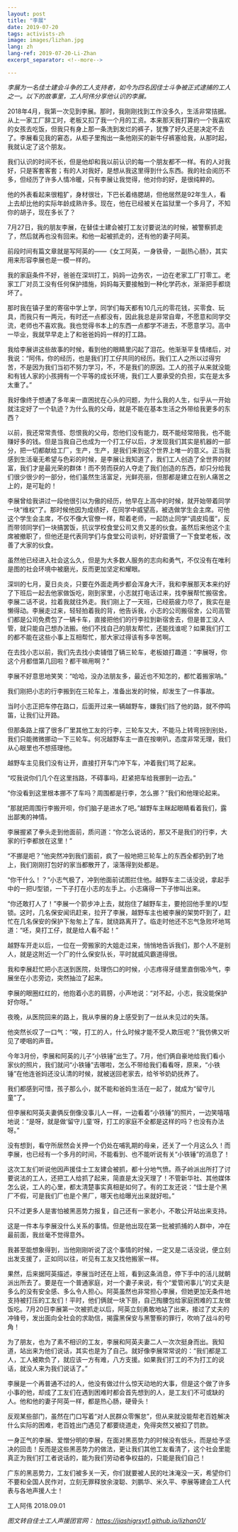```yaml
---
layout: post
title: "李展"
date: 2019-07-20
tags: activists-zh
image: images/lizhan.jpg
lang: zh
lang-ref: 2019-07-20-Li-Zhan
excerpt_separator: <!--more-->

---
```


<em>李展为一名佳士建会斗争的工人支持者，如今为四名因佳士斗争被正式逮捕的工人之一。以下的故事里，工人阿伟分享他认识的李展。</em>



2018年4月，我第一次见到李展。那时，我刚刚找到工作没多久，生活非常拮据。从上一家工厂辞工时，老板又扣了我一个月的工资。本来那天我打算约一个我喜欢的女孩去吃饭，但我只有身上那一条洗到发烂的裤子，犹豫了好久还是决定不去了。李展看见我的窘态，从柜子里掏出一条他刚买的新牛仔裤塞给我，从那时起，我就认定了这个朋友。

我们认识的时间不长，但是他却和我以前认识的每一个朋友都不一样。有的人对我好，只是客套客套；有的人对我好，是想从我这里得到什么东西。我的社会阅历不多，但经历了许多人情冷暖，只有李展让我觉得，他对你的好，是很纯粹的。

他的外表看起来很粗犷，身材很壮，下巴长着络腮胡，但他居然是92年生人，看上去却比他的实际年龄成熟许多。现在，他在已经被关在监狱里一个多月了，不知你的胡子，现在多长了？

7月27日，我的朋友李展，在替佳士建会被打工友讨要说法的时候，被警察抓走了，然后就再也没有回来。和他一起被抓走的，还有他的妻子阿英。

前段时间有篇文章就是写阿英的——《女工阿英，一身铁骨，一副热心肠》，其实用来形容李展也是一模一样的。

我的家庭条件不好，爸爸在深圳打工，妈妈一边务农，一边在老家工厂打零工。老家工厂对员工没有任何保护措施，妈妈每天要接触到一种化学药水，渐渐把手都烧坏了。

那时我在镇子里的寄宿中学上学，同学们每天都有10几元的零花钱，买零食、玩具，而我只有一两元，有时还一点都没有，因此我总是非常自卑，不愿意和同学交流，老师也不喜欢我。我也觉得书本上的东西一点都学不进去，不愿意学习。高中一毕业，我就早早走上了和爸爸妈妈一样的打工路。

我给李展讲这些故事的时候，看到他的眼睛里闪起了泪花。他渐渐平复情绪后，对我说：“阿伟，你的经历，也是我们打工仔共同的经历。我们工人之所以过得穷苦，不是因为我们当初不努力学习，不，不是我们的原因。工人的孩子从来就没能和有钱人家的小孩拥有一个平等的成长环境，我们工人要承受的负担，实在是太多太重了。”

我好像终于想通了多年来一直困扰在心头的问题，为什么我的人生，似乎从一开始就注定好了一个轨迹？为什么我的父母，就是不能在基本生活之外带给我更多的东西？

以前，我还常常责怪、怨恨我的父母，怨他们没有能力，既不能经常陪我，也不能赚好多的钱。但是当我自己也成为一个打工仔以后，才发现我们其实是机器的一部分，把一切都献给工厂，生产，生产，是我们来到这个世界上唯一的意义。正当我感到生活毫无希望与色彩的时候，是李展让我知道了，我们工人创造了全世界的财富，我们才是最光荣的群体！而不劳而获的人夺走了我们创造的东西，却只分给我们很少很少的一部分，他们虽然生活富足，光鲜亮丽，但那都是建立在别人痛苦之上的，是可耻的！

李展曾给我讲过一段他很引以为傲的经历，他早在上高中的时候，就开始带着同学一块“维权”了。那时候他因为成绩好，在同学中威望高，被选做学生会主席。可他这个学生会主席，不仅不像大官僚一样，帮着老师，一起防止同学“调皮捣蛋”，反而带领同学们一块搞罢饭，抗议学校食堂公司又贵又差的伙食。虽然后来他这个主席被撤职了，但他还是代表同学们与食堂公司谈判，好好震慑了一下食堂老板，改善了大家的伙食。

虽然他已经进入社会这么久，但是为大多数人服务的志向和勇气，不仅没有在唯利是图的社会环境中被磨光，反而更加坚定和耀眼。

深圳的七月，夏日炎炎，只要在外面走两步都会浑身大汗，我和李展那天本来约好了下班后一起去他家做饭吃，刚到家里，小志就打电话过来，找李展帮忙搬宿舍。李展二话不说，拉着我就往外走。我们刚上了一天班，已经筋疲力尽了，我实在是懒得动。李展走过来，轻轻拍着我的背，他告诉我，小志的公司搬宿舍，公司高管们都是公司免费包了一辆卡车，直接把他们的行李拉到新宿舍去，但是普工没人管，就只能自己想办法搬。他们不找自己的朋友帮忙，还能找谁呢？如果我们打工的都不能在这些小事上互相帮忙，那大家过得该有多辛苦啊。

在去找小志以前，我们先去找小卖铺借了辆三轮车，老板娘打趣道：“李展呀，你这个月都借第几回啦？都干嘛用啊？”

李展不好意思地笑笑：“哈哈，没办法朋友多，最近也不知怎的，都忙着搬家呐。”

我们刚把小志的行李搬到在三轮车上，准备出发的时候，却发生了一件事故。

当时小志正把车停在路口，后面开过来一辆越野车，嫌我们挡了他的路，就不停鸣笛，让我们让开路。

但那条路上摆了很多厂里其他工友的行李，三轮车又大，不能马上转弯拐到别处，我们只能微微挪动一下三轮车。何况越野车主一直在按喇叭，态度非常无理，我们从心眼里也不想搭理他。

越野车主见我们没有让开，直接打开车门冲下车，冲着我们骂了起来。

“哎我说你们几个在这里挡路，不碍事吗，赶紧把车给我挪到一边去。”

“你没看到这里根本挪不了车吗？周围都是行李，怎么挪？”我们和他理论起来。

“那就把周围行李搬开呗，你们脑子是进水了吧。”越野车主眯起眼睛看着我们，露出鄙夷的神情。

李展握紧了拳头走到他面前，质问道：“你怎么说话的，那又不是我们的行李，大家的行李都放在这里！”

“不挪是吧？”他突然冲到我们面前，疯了一般地把三轮车上的东西全都扔到了地上，我们刚刚打包好的家当都散开了，滚落得到处都是。

“你干什么！？”小志气极了，冲到他面前试图拦住他。越野车主二话没说，拿起手中的一把U型锁，一下子打在小志的左手上。小志痛得一下子惨叫出来。

“你还敢打人了！”李展一个箭步冲上去，就抱住了越野车主，要抢回他手里的U型锁。这时，几名保安闻讯赶来，拉开了李展，越野车主也被李展的架势吓到了，赶忙在几名保安的保护下匆匆上了车，就绕路离开了。临走时他还不忘气急败坏地骂道：“呸，臭打工仔，就是给人看不起！”

越野车开走以后，一位在一旁搬家的大姐走过来，悄悄地告诉我们，那个人不是别人，就是这附近一个厂的什么保安队长，平时就威风霸道得很。

我和李展赶忙把小志送到医院，处理伤口的时候，小志疼得牙缝里直倒吸冷气，李展坐在小志旁边，突然抽泣了起来。

李展的眼圈红红的，他抱着小志的肩膀，小声地说：“对不起，小志，我没能保护好你呀。”

夜晚，从医院回来的路上，我从李展的身上感受到了一丝从未见过的失落。

他突然长叹了一口气：“唉，打工的人，什么时候才能不受人欺压呢？”我仿佛又听见了哽咽的声音。

今年3月份，李展和阿英的儿子“小铁锤”出生了。7月，他们俩自豪地给我们看小家伙的照片，我们就问“小铁锤”去哪啦，怎么不带给我们看看呀，原来，“小铁锤”在他连爸妈还没认清的时候，就被送回老家去，给爷爷奶奶抚养了。

我们都感到可惜，孩子那么小，就不能和爸妈生活在一起了，就成为“留守儿童”了。

但李展和阿英夫妻俩反倒像没事儿人一样，一边看着“小铁锤”的照片，一边笑嘻嘻地说：“是呀，就是做‘留守儿童’呀，打工的家庭不全都是这样的吗？也没有办法呀。”

没有想到，看守所居然会关押一个仍处在哺乳期的母亲，还关了一个月这么久！而李展，也已经有一个多月的时间，不能看到、也不能听说有关“小铁锤”的消息了！

这次工友们听说他因声援佳士工友建会被抓，都十分地气愤。燕子岭派出所打了讨要说法的工人，还把工人给抓了起来，简直是太没天理了！不管新华社、其他媒体怎么说，工人的心里，都太清楚事实真相是如何了。有的工友还说：“佳士是个黑厂不假，可是我们厂也是个黑厂，哪天也给曝光出来就好啦。”

只不过更多人是害怕被黑恶势力报复，自己还有一家老小，不敢公开站出来支持。

这是一件本与李展没什么关系的事情。但是他出现在第一批被抓捕的人群中，冲在最前面，我丝毫不觉得意外。

我甚至能想象得到，当他刚刚听说了这个事情的时候，一定又是二话没说，便立刻出发支援了，正如同以往，听见有工友又找他搬家一样。

果然，后来据阿英描述，李展当时还在上班，看到这条消息，停下手中的活儿就朝派出所去了。要是在一个普通家庭，对一个妻子来说，有个“爱管闲事儿”的丈夫是多么的没有安全感、多么令人担心。阿英虽然也非常担心李展，但她更加无条件地支持被打压的工友们！平时，他们俩就一块下厨，自己掏腰包给家庭困难的工友做饭吃。7月20日李展第一次被抓走以后，阿英立刻勇敢地站了出来，接过了丈夫的冲锋号，发出面向全社会的求助信，揭露黑保安与黑警察的罪行，吹响了战斗的号角！

为了朋友，也为了素不相识的工友，李展和阿英夫妻二人一次次挺身而出。我知道，站出来为他们说话，其实也是为了自己。就好像李展常常说的：“我们都是工人，工人被欺负了，就应该一方有难，八方支援。如果我们打工的不为打工的说话，就没人来为我们说话了。”

李展是一个再普通不过的人，他没有做过什么惊天动地的大事，但是这个做了许多小事的他，却成了工友们在遇到困难时都会首先想到的人，是工友们不可或缺的人。他和他的妻子阿英一样，都是热心肠，硬骨头！

反观某些部门，虽然在门口写着“对人民群众零懈怠”，但从来就没能帮老百姓解决什么实际的困难，老百姓出门遇见了都要绕道走，免得突然又被扣了罚款。

一身正气的李展、爱憎分明的李展，在面对黑恶势力的时候没有低头，而是给予坚决的回击！反而是这些黑恶势力的做法，更让我们其他工友看清了，这个社会里能真正为我们打工者说话的，能为我们劳动者争权益的，只能是我们自己！

广东的黑恶势力，工友们被多关一天，你们就要被人民的吐沫淹没一天，希望你们不要和全国人民作对，立刻无罪释放余浚聪、刘鹏华、米久平、李展等建会工人代表与各地声援人士！

工人阿伟 2018.09.01



<em>图文转自佳士工人声援团官网： <https://jiashigrsyt1.github.io/lizhan01/></em>

